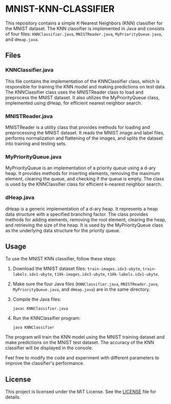 
# MNIST-KNN-CLASSIFIER

This repository contains a simple K-Nearest Neighbors (KNN) classifier for the MNIST dataset. The KNN classifier is implemented in Java and consists of four files: `KNNClassifier.java`, `MNISTReader.java`, `MyPriorityQueue.java`, and `dHeap.java`.

## Files

### KNNClassifier.java

This file contains the implementation of the KNNClassifier class, which is responsible for training the KNN model and making predictions on test data. The KNNClassifier class uses the MNISTReader class to load and preprocess the MNIST dataset. It also utilizes the MyPriorityQueue class, implemented using dHeap, for efficient nearest neighbor search.

### MNISTReader.java

MNISTReader is a utility class that provides methods for loading and preprocessing the MNIST dataset. It reads the MNIST image and label files, performs normalization and flattening of the images, and splits the dataset into training and testing sets.

### MyPriorityQueue.java

MyPriorityQueue is an implementation of a priority queue using a d-ary heap. It provides methods for inserting elements, removing the maximum element, clearing the queue, and checking if the queue is empty. The class is used by the KNNClassifier class for efficient k-nearest neighbor search.

### dHeap.java

dHeap is a generic implementation of a d-ary heap. It represents a heap data structure with a specified branching factor. The class provides methods for adding elements, removing the root element, clearing the heap, and retrieving the size of the heap. It is used by the MyPriorityQueue class as the underlying data structure for the priority queue.

## Usage

To use the MNIST KNN classifier, follow these steps:

1. Download the MNIST dataset files: `train-images.idx3-ubyte`, `train-labels.idx1-ubyte`, `t10k-images.idx3-ubyte`, `t10k-labels.idx1-ubyte`.

2. Make sure the four Java files (`KNNClassifier.java`, `MNISTReader.java`, `MyPriorityQueue.java`, and `dHeap.java`) are in the same directory.

3. Compile the Java files: 
   ```
   javac KNNClassifier.java
   ```

4. Run the KNNClassifier program:
   ```
   java KNNClassifier
   ```

The program will train the KNN model using the MNIST training dataset and make predictions on the MNIST test dataset. The accuracy of the KNN classifier will be displayed in the console.

Feel free to modify the code and experiment with different parameters to improve the classifier's performance.

## License

This project is licensed under the MIT License. See the [LICENSE](LICENSE) file for details.
```
